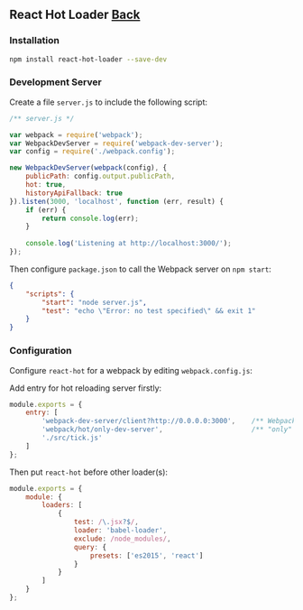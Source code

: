 ## React Hot Loader [Back](./../react.md)

### Installation

```bash
npm install react-hot-loader --save-dev
```

### Development Server

Create a file `server.js` to include the following script:

```js
/** server.js */

var webpack = require('webpack');
var WebpackDevServer = require('webpack-dev-server');
var config = require('./webpack.config');

new WebpackDevServer(webpack(config), {
    publicPath: config.output.publicPath,
    hot: true,
    historyApiFallback: true
}).listen(3000, 'localhost', function (err, result) {
    if (err) {
        return console.log(err);
    }
    
    console.log('Listening at http://localhost:3000/');
});
```

Then configure `package.json` to call the Webpack server on `npm start`:

```json
{
    "scripts": {
        "start": "node server.js",
        "test": "echo \"Error: no test specified\" && exit 1"
    }
}
```

### Configuration

Configure `react-hot` for a webpack by editing `webpack.config.js`:

Add entry for hot reloading server firstly:

```js
module.exports = {
	entry: [
	    'webpack-dev-server/client?http://0.0.0.0:3000',    /** WebpackDevServer host and port */
	    'webpack/hot/only-dev-server',                      /** "only" prevents reload on syntax errors */
	    './src/tick.js'
	]
};
```

Then put `react-hot` before other loader(s):

```js
module.exports = {
	module: {
		loaders: [
			{
				test: /\.jsx?$/,
				loader: 'babel-loader',
				exclude: /node_modules/,
				query: {
					presets: ['es2015', 'react']
				}
			}
		]
	}
};
```